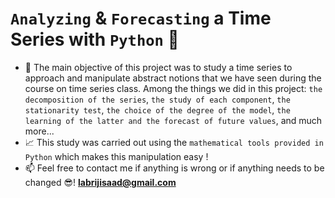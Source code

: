 # `Analyzing` & `Forecasting` a Time Series with `Python` 🐍
- 🎯 The main objective of this project was to study a time series to approach and manipulate abstract notions that we have seen during the course on time series class. Among the things we did in this project: `the decomposition of the series`, `the study of each component`, `the stationarity test`, `the choice of the degree of the model`, `the learning of the latter and the forecast of future values`, and much more...
- 📈 This study was carried out using the `mathematical tools provided in Python` which makes this manipulation easy !
- 📫 Feel free to contact me if anything is wrong or if anything needs to be changed 😎!  **labrijisaad@gmail.com**


